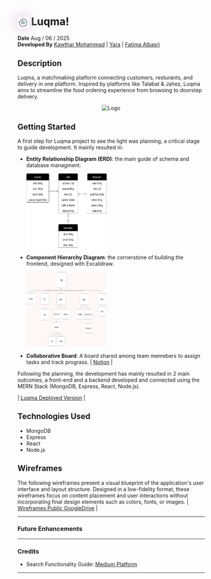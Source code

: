 <h1>
  <img src="assets/donut-unscreen.gif"  width="30" height="30" style="vertical-align:middle; filter: drop-shadow(0 0 1rem rgba(225, 184, 225, 1));">
  Luqma!
</h1>

**Date** Aug / 06 / 2025 <br>
**Developed By**  [Kawthar Mohammad](https://github.com/Kawthara-M) | [Yara](https://github.com/Yara-Waleed) | [Fatima Albasri](https://github.com/fatemaAlbasri)

## Description
Luqma, a matchmaking platform connecting customers, resturants, and delivery in one platform. Inspired by platforms like Talabat & Jahez, Luqma aims to streamline the food ordering experience from browsing to doorstep delivery.
<br>
<div align="center">
  <img src="" width="40%" height="100px" alt="Logo">
</div>


## Getting Started

A first step for Luqma project to see the light was planning, a critical stage to guide development. It mainly resulted in:

- **Entity Relationship Diagram (ERD)**: the main guide of schema and database managment. <br>

  <img src="./assets/Luqma-ER.png" width="45%" height="200px" alt="Logo">


- **Component Hierarchy Diagram**: the cornerstone of building the frontend, designed with Excalidraw. <br>

  <img src="./assets/component-hirearchy-diagram.png" width="45%" height="200px" alt="Logo">


- **Collaborative Board**: A board shared among team memebers to assign tasks and track prograss.
 | [Notion](https://stellar-ground-30c.notion.site/Tasks-24765872718a80178886d12cdcce7fa5) |

Following the planning, the development has mainly resulted in 2 main outcomes, a front-end and a backend developed and connected using the MERN Stack (MongoDB, Express, React, Node.js). <br>

| [Luqma Deployed Version]() |

## Technologies Used
- MongoDB
- Express
- React
- Node.js

## Wireframes
The following wireframes present a visual blueprint of the application's user interface and layout structure. Designed in a low-fidelity format, these wireframes focus on content placement and user interactions without incorporating final design elements such as colors, fonts, or images.
| [Wireframes Public GoogleDrive](https://drive.google.com/file/d/1YB0MhtIkYtj9ExbQ0EiqymQ-cjfsmWzi/view) |



---
### **Future Enhancements**

---
### **Credits**
- Search Functionality Guide: [Medium Platform](https://medium.com/@aniagudo.godson/running-a-simple-search-query-on-mongodb-atlas-using-express-nodejs-2-refining-search-queries-49949ce5c4a1)


---
